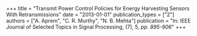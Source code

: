 +++
title = "Transmit Power Control Policies for Energy Harvesting Sensors With Retransmissions"
date = "2013-01-01"
publication_types = ["2"]
authors = ["A. Aprem", "C. R. Murthy", "N. B. Mehta"]
publication = "In: IEEE Journal of Selected Topics in Signal Processing, (7), 5, _pp. 895-906_"
+++

